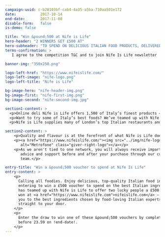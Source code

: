 ```yaml
---
campaign-uuid: c-b28103bf-cab4-4a35-a5ba-710aa501e172
date:           2017-10-14
end-date:       2017-11-08
disable-form:   false
is-demo: false

title: "Win &pound;500 at Nife is Life"
hero-header: "2 WINNERS GET £500 AT"
hero-subheader: "TO SPEND ON DELICIOUS ITALIAN FOOD PRODUCTS, DELIVERED TO YOUR DOOR."
terms-confirmation: >
   I agree to the competition T&C and to join Nife Is Life newsletter

banner-img: "350x250.png"

logo-left-href: "https://www.nifeislife.com/"
logo-left-image: "nife-logo.png"
logo-left-title: "Nife is Life"

bg-image-hero: "nife-header-img.png"
bg-image-first: "nife-first-img.png"
bg-image-second: "nife-second-img.jpg"

section1-content: >
  <p>Online deli Nife is Life offers 1,500 of Italy’s finest products – bringing your favourite Italian food to your door, with UK-wide same-day or next-day delivery.</p>
  <p>Want to try some of Italy’s best foods? We’ve teamed up with Nife is Life to offer two lucky people the chance to win a £500 voucher to spend online – the ideal opportunity to enjoy some seriously good eating!</p>
  <p>Nife is Life supplies many of London’s top Italian restaurants and chefs with the best buffalo mozzarella and burrata flown in twice a week from Italy, plus classic Parma ham, salami, cheeses, olives, home-cooked ready meals and everyday products from biscuits to beer.</p>

section2-content: >
    <p>Quality and flavour is at the forefront of what Nife is Life does – and with free delivery over £60, there’s no easier way to indulge yourself with a one-stop Italian food experience!</p>
    <p><a href="https://www.nifeislife.com/"><img src="../img/nife-logo.png"
       alt="Metrofone" class="giver-right-logo"></a></p>
    <p>As we aren't tied to one network, you will always receive impartial, expert
       advice and support before and after your purchase through our customer service
       team.</p>

entry-title: "Win a &pound;500 voucher to spend at Nife Is Life"
entry-content: >
    <p>
      Calling all foodies. Enjoy delicious, top-quality Italian food in your home, by
      entering to win a £500 voucher to spend on the best Italian ingredients! Expressly
      has teamed up with Nife is Life to offer two lucky people a £500 voucher to be
      won at <a href="https://www.nifeislife.com">nifeislife.com</a> – introducing
      you to the best ingredients chosen by food-loving Italian experts, delivered
      straight to your door.
    </p>
    <p>
      Enter the draw to win one of these &pound;500 vouchers by completing the form below
      before 23.59 on !end-date!.
    </p>
---
```


